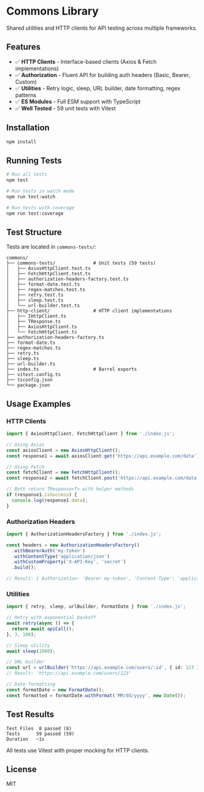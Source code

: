 # Commons Library

Shared utilities and HTTP clients for API testing across multiple frameworks.

## Features

- ✅ **HTTP Clients** - Interface-based clients (Axios & Fetch implementations)
- ✅ **Authorization** - Fluent API for building auth headers (Basic, Bearer, Custom)
- ✅ **Utilities** - Retry logic, sleep, URL builder, date formatting, regex patterns
- ✅ **ES Modules** - Full ESM support with TypeScript
- ✅ **Well Tested** - 59 unit tests with Vitest

## Installation

```bash
npm install
```

## Running Tests

```bash
# Run all tests
npm test

# Run tests in watch mode
npm run test:watch

# Run tests with coverage
npm run test:coverage
```

## Test Structure

Tests are located in `commons-tests/`:

```
commons/
├── commons-tests/              # Unit tests (59 tests)
│   ├── AxiosHttpClient.test.ts
│   ├── FetchHttpClient.test.ts
│   ├── authorization-headers-factory.test.ts
│   ├── format-date.test.ts
│   ├── regex-matches.test.ts
│   ├── retry.test.ts
│   ├── sleep.test.ts
│   └── url-builder.test.ts
├── http-client/                # HTTP client implementations
│   ├── IHttpClient.ts
│   ├── TResponse.ts
│   ├── AxiosHttpClient.ts
│   └── FetchHttpClient.ts
├── authorization-headers-factory.ts
├── format-date.ts
├── regex-matches.ts
├── retry.ts
├── sleep.ts
├── url-builder.ts
├── index.ts                    # Barrel exports
├── vitest.config.ts
├── tsconfig.json
└── package.json
```

## Usage Examples

### HTTP Clients

```typescript
import { AxiosHttpClient, FetchHttpClient } from './index.js';

// Using Axios
const axiosClient = new AxiosHttpClient();
const response1 = await axiosClient.get('https://api.example.com/data');

// Using Fetch
const fetchClient = new FetchHttpClient();
const response2 = await fetchClient.post('https://api.example.com/data', { name: 'test' });

// Both return TResponse<T> with helper methods
if (response1.isSuccess) {
  console.log(response1.data);
}
```

### Authorization Headers

```typescript
import { AuthorizationHeadersFactory } from './index.js';

const headers = new AuthorizationHeadersFactory()
  .withBearerAuth('my-token')
  .withContentType('application/json')
  .withCustomProperty('X-API-Key', 'secret')
  .build();

// Result: { Authorization: 'Bearer my-token', 'Content-Type': 'application/json', 'X-API-Key': 'secret' }
```

### Utilities

```typescript
import { retry, sleep, urlBuilder, FormatDate } from './index.js';

// Retry with exponential backoff
await retry(async () => {
  return await apiCall();
}, 3, 100);

// Sleep utility
await sleep(1000);

// URL builder
const url = urlBuilder('https://api.example.com/users/:id', { id: 123 });
// Result: 'https://api.example.com/users/123'

// Date formatting
const formatDate = new FormatDate();
const formatted = formatDate.withFormat('MM/dd/yyyy', new Date());
```

## Test Results

```
Test Files  8 passed (8)
Tests      59 passed (59)
Duration   ~1s
```

All tests use Vitest with proper mocking for HTTP clients.

## License

MIT

